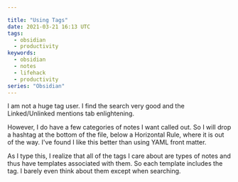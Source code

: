 ```yaml
---

title: "Using Tags"
date: 2021-03-21 16:13 UTC
tags:
  - obsidian
  - productivity
keywords:
  - obsidian
  - notes
  - lifehack
  - productivity
series: "Obsidian"
---
```


I am not a huge tag user. I find the search very good and the Linked/Unlinked mentions tab enlightening.

However, I do have a few categories of notes I want called out. So I will drop a hashtag at the bottom of the file, below a Horizontal Rule, where it is out of the way. I've found I like this better than using YAML front matter.

As I type this, I realize that all of the tags I care about are types of notes and thus have templates associated with them. So each template includes the tag. I barely even think about them except when searching.



